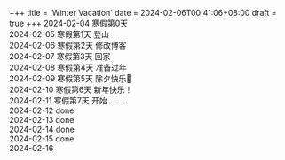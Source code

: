 +++
title = 'Winter Vacation'
date = 2024-02-06T00:41:06+08:00
draft = true
+++
2024-02-04 寒假第0天  
2024-02-05 寒假第1天 登山  
2024-02-06 寒假第2天 修改博客  
2024-02-07 寒假第3天 回家  
2024-02-08 寒假第4天 准备过年  
2024-02-09 寒假第5天 除夕快乐🧧  
2024-02-10 寒假第6天 新年快乐！  
2024-02-11 寒假第7天 开始 ... ...  
2024-02-12 done  
2024-02-13 done  
2024-02-14 done  
2024-02-15 done  
2024-02-16 